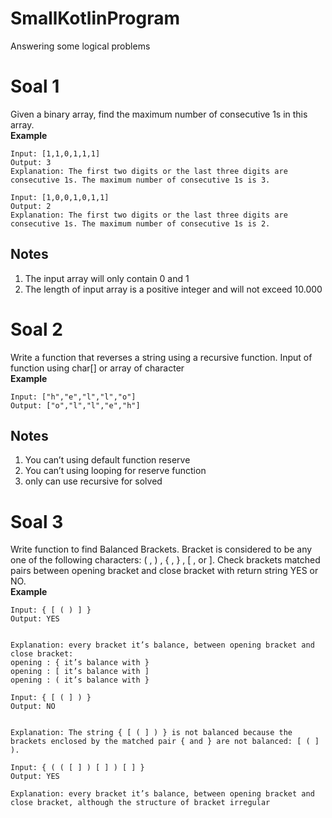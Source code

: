 # SmallKotlinProgram
Answering some logical problems<br>

# Soal 1
Given a binary array, find the maximum number of consecutive 1s in this array. <br>
<b>Example</b><br>
```
Input: [1,1,0,1,1,1]
Output: 3
Explanation: The first two digits or the last three digits are consecutive 1s. The maximum number of consecutive 1s is 3.

Input: [1,0,0,1,0,1,1]
Output: 2
Explanation: The first two digits or the last three digits are consecutive 1s. The maximum number of consecutive 1s is 2.
```

## Notes

1. The input array will only contain 0 and 1
2. The length of input array is a positive integer and will not exceed 10.000


# Soal 2
Write a function that reverses a string using a recursive function. Input of function using char[] or array of character<br>
<b>Example</b><br>
```
Input: ["h","e","l","l","o"]
Output: ["o","l","l","e","h"]
```

## Notes
1. You can’t using default function reserve
2. You can’t using looping for reserve function
3. only can use recursive for solved

# Soal 3
Write function to find Balanced Brackets. Bracket is considered to be any one of the following characters: ( , ) , { , } , [ , or ]. Check brackets matched pairs between opening bracket and close bracket with return string YES or NO.<br>
<b>Example</b><br>
```
Input: { [ ( ) ] }
Output: YES


Explanation: every bracket it’s balance, between opening bracket and close bracket:
opening : { it’s balance with }
opening : [ it’s balance with ]
opening : ( it’s balance with }
```
```
Input: { [ ( ] ) }
Output: NO


Explanation: The string { [ ( ] ) } is not balanced because the brackets enclosed by the matched pair { and } are not balanced: [ ( ] ).
```
```
Input: { ( ( [ ] ) [ ] ) [ ] }
Output: YES

Explanation: every bracket it’s balance, between opening bracket and close bracket, although the structure of bracket irregular
```
